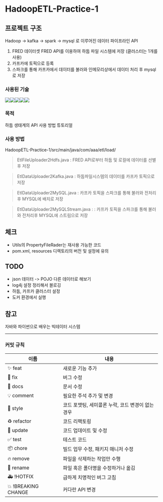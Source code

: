 # HadoopETL-Practice-1

## 프로젝트 구조
Hadoop -> kafka -> spark -> mysql 로 이루어진 데이터 파이프라인 API
1. FRED 데이터셋 FRED API를 이용하여 하둡 파일 시스템에 저장 (클러스터는 1개를 사용)
2. 카프카에 토픽으로 등록
3. 스파크를 통해 카프카에서 데이터를 불러와 인메모리상에서 데이터 처리 후 mysql로 저장

### 사용된 기술

<img src="https://img.shields.io/badge/java-007396?style=for-the-badge&logo=java&logoColor=white"><img src="https://img.shields.io/badge/HADOOP-66CCFF?style=for-the-badge&logo=HADOOP&logoColor=white"><img src="https://img.shields.io/badge/KAFKA-231F20?style=for-the-badge&logo=KAFKA&logoColor=white"><img src="https://img.shields.io/badge/APACHE_SPARK-E25A1C?style=for-the-badge&logo=KAFKA&logoColor=white"><img src="https://img.shields.io/badge/MYSQL-4479A1?style=for-the-badge&logo=KAFKA&logoColor=white">

### 목적
하둡 생태계의 API 사용 방법 튜토리얼

### 사용 방법
HadoopETL-Practice-1/src/main/java/com/aaa/etl/load/
> EtlFileUploader2Hdfs.java : FRED API로부터 하둡 및 로컬에 데이터를 선별 후 저장

> EtlDataUploader2Kafka.java : 하둡파일시스템의 데이터를 카프카 토픽으로 저장

> EtlDataUploader2MySQL.java : 카프카 토픽을 스파크를 통해 불러와 전처리후 MYSQL에 배치로 저장

> EtlDataUploader2MySQLStream.java : : 카프카 토픽을 스파크를 통해 불러와 전처리후 MYSQL에 스트림으로 저장


## 체크
- Utils의 PropertyFileRader는 재사용 가능한 코드
- pom.xml, resources 디렉토리의 버전 및 설정에 유의

## TODO
- json 데이터 -> POJO 다른 데이터로 해보기
- log4j 설정 정리해서 블로깅
- 하둡, 카프카 클러스터 설정
- 도커 환경에서 실행

## 참고
자바와 파이썬으로 배우는 빅테이터 시스템

---
### 커밋 규칙
| 이름                | 내용                          |
|-------------------|-----------------------------|
| ✨ feat            | 새로운 기능 추가                   |
| 🐛 fix             | 버그 수정                      |
| 📝 docs            | 문서 수정                      |
| 💡 comment         | 필요한 주석 추가 및 변경             |
| 🎨 style           | 코드 포맷팅, 세미콜론 누락, 코드 변경이 없는 경우 |
| ♻️ refactor        | 코드 리팩토링                    |
| 🔧 update          | 코드 업데이트 및 수정              |
| ✅ test            | 테스트 코드                    |
| 📦 chore           | 빌드 업무 수정, 패키지 매니저 수정     |
| 🔥 remove          | 파일을 삭제하는 작업만 수행           |
| 🚚 rename          | 파일 혹은 폴더명을 수정하거나 옮김      |
| 🚑 !HOTFIX         | 급하게 치명적인 버그 고침           |
| 💥 !BREAKING CHANGE | 커다란 API 변경                 |
